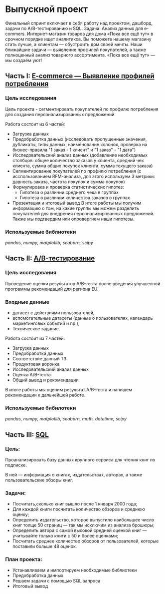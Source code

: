 # Выпускной проект

Финальный спринт включает в себя работу над проектом, дашборд, задачи по A/B-тестированию и SQL.
Задача: Анализ данных для e-commers.
Интернет-магазин товаров для дома «Пока все ещё тут» в срочном порядке ищет аналитиков. 
Вы поможете нашему магазину стать лучше, а клиентам — обустроить дом своей мечты. 
Наши ближайшие задачи — выявление профилей покупателей, а также полноценный анализ товарного ассортимента.
«Пока все ещё тут» — мы создаём уют!


## Часть I: [E-commerce — Выявление профилей потребления]([https://github.com/MarinaFilobok/Portfolio/blob/20868213082e71fd010f1e5d8defb7751af39f9b/final%20project/e-commers.ipynb])

### Цель исследования
Цель проекта - сегментировать покупателей по профилю потребления для создания персонализированных предложений.

Работа состоит из 6 частей:

- Загрузка данных
- Предобработка данных (исследовать пропущенные значения, дубликаты, типы данных, наименование колонок, проверка на бизнес-правила "1 заказ - 1 клиент" и "1 заказ" - "1 дата")
- Исследовательский анализ данных (добавление необходимых столбцов: общее количество заказов у клиента, средний чек клиента, сумма общих покупок клиента, сумма текущего заказа)
- Сегментирование покупателей по профилю потребления (с исспользованием RFM-анализа, для этого используем 3 метрики: давность заказа, частота покупок и сумма покупок)
- Формулировка и проверка статистических гипотез:
  - Гипотеза о различии среднего чека в группах
  -  Гипотеза о различии количества заказов в группах
- Презентация и итоговый вывод
В итоге работы мы получим информацию о том, на какие группы мы можем разделить покупателей для внедрения персонализированных предложений. Также мы подтвердим или опровергнем наши гипотезы.

### Используемые библиотеки

*pandas, numpy, matplotlib, seaborn, scipy*


## Часть II: [A/B-тестирование](https://github.com/MarinaFilobok/Portfolio/blob/20868213082e71fd010f1e5d8defb7751af39f9b/final%20project/A_B_test.ipynb)

### Цель исследования
Проведение оценки результатов A/B-теста после введения улучшенной программы рекомендаций для региона EU.

### Входные данные 
- датасет с действиями пользователей,
- вспомогательные датасеты (данные о пользователях, календарь маркетинговых событий и пр.),
- Техническое задание.

Работа состоит из 7 частей:

- Загрузка данных
- Предобработка данных
- Соответствие данный ТЗ
- Продуктовая воронка
- Исследовательский анализ данных
- Оценка A/B-теста
- Общий вывод и рекомендации
  
В итоге работы мы оценим результат A/B-теста и напишем рекомендации к дальнейшей работе.
### Используемые бибилотеки

*pandas, numpy, matplotlib, seaborn, math, datetime, scipy*

## Часть III: [SQL](https://github.com/MarinaFilobok/Portfolio/blob/20868213082e71fd010f1e5d8defb7751af39f9b/final%20project/SQL_final.ipynb)

### Цель: 
Проанализировать базу данных крупного сервиса для чтения книг по подписке.

В ней — информация о книгах, издательствах, авторах, а также пользовательские
обзоры книг. 

### Задачи:

- Посчитать,сколько книг вышло после 1 января 2000 года;
- Для каждой книги посчитать количество обзоров и среднюю оценку;
- Определить издательство, которое выпустило наибольшее число книг толще 50 страниц — так мы исключим из анализа брошюры;
- Определить автора с самой высокой средней оценкой книг — учитывайте только книги с 50 и более оценками;
- Посчитать среднее количество обзоров от пользователей, которые поставили больше 48 оценок.

### План проекта:

- Устанавливаем и импортируем необходимые библиотеки
- Предобработка данных
- Решаем задачи с помощью SQL запроса
- Итоговый вывод
